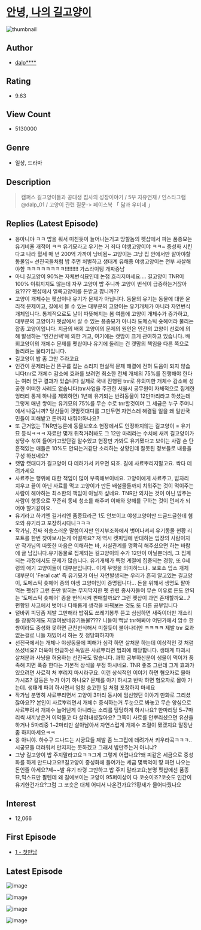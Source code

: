 # [안녕, 나의 길고양이](https://comic.naver.com/bestChallenge/list?titleId=702263)
![thumbnail](https://image-comic.pstatic.net/user_contents_data/challenge_comic/2019/12/27/313165/thumbnail_202x164b3955d92_321c_4dfe_b74c_43253b855083_00001903.JPEG)

## Author
- [dalp****](https://comic.naver.com/artistTitle?id=313165)

## Rating
- 9.63

## View Count
- 5130000

## Genre
- 일상, 드라마

## Description
> 캠퍼스 길고양이들과 공대생 집사의 성장이야기 / 5부 자유연재 / 인스타그램@dalp_01 / 고양이 관련 질문-> 페이스북 「 닲과 우미네 」

## Replies (Latest Episode)
- 응아니야 ㅋㅋ 밥을 줘서 미친듯이 늘어나는거고 망할놈의 펫샵에서 파는 품종묘는 유기비율 개적어 ㅋㅋ 유기묘라고 우기는 거 죄다 야생고양이야 ㅋㅋ~ 중성화 시킨다고 나라 혈세 매 년 200억 가까이 낭비됨~ 고양이는 그냥 집 안에서만 살아야할 동물임~ 선진국들처럼 밥 주면 처벌하고 생태계 유해종 야생고양이는 전부 사살해야함 ㅋㅋㅋㅋㅋㅋㅋㅋ!!!!!!!!! 가스라이팅 개짜증남
- 아니 길고양이 90%는 자체번식묘인데 논점 흐리지마세요.... 길고양이 TNR이 100% 이뤄지지도 않는데 자꾸 고양이 밥 주니까 고양이 번식이 급증하는거잖아요???? 펫샵에서 얼룩고양이를 돈받고 팝니까??
- 고양이 개체수는 펫샵이나 유기가 문제가 아닙니다. 동물의 유기는 동물에 대한 윤리적 문제이고, 길에서 볼 수 있는 대부분의 고양이는 유기개체가 아니라 자연번식개체입니다. 통계적으로도 날이 따뜻해지는 봄 여름에 고양이 개체수가 증가하고, 대부분의 고양이가 펫샵에서 살 수 있는 품종묘가 아니라 도메스틱 숏헤어라 불리는 잡종 고양이입니다. 지금의 배회 고양이의 문제의 원인은 인간의 고양이 선호에 의해 발생하는 '인간선택'에 의한 거고, 여기에는 캣맘이 크게 관여하고 있습니다. 배회고양이의 개체수 문제를 펫샵이나 유기에 돌리는 건 캣맘의 책임을 다른 쪽으로 돌리려는 물타기입니다.
- 길고양이 밥 좀 그만 주라고요
- 인간이 문제라는건 뜬구름 잡는 소리지 현실적 문제 해결에 전혀 도움이 되지 않습니다tnr로 개체수 감소에 효과를 보려면 최소한 전체 개체의 75%를 진행해야 한다는 여러 연구 결과가 있습니다 실제로 국내 진행된 tnr로 유의미한 개체수 감소에 성공한 어떠한 사례도 없습니다(tnr사업을 주관한 서울시 공무원이 자체적으로 집계한 엉터리 통계 하나를 제외하면) 1년에 유기되는 반려동물이 12만마리라고 하셨는데 그렇게 매년 쌓이는 유기묘의 75%를 무슨 수로 tnr할것이며 그 세금은 누구 주머니에서 나옵니까? 당신들이 캣맘캣대디를 그만두면 자연스레 해결될 일을 왜 일반국민들이 피해받고 돈까지 내줘야하나요?
- 또 근거없는 TNR만능론에 동물보호소 현장에서도 인정하지않는 길고양이 = 유기묘 등식ㅋㅋㅋ 자료만 몇개 뒤적거려봐도 그 12만 마리라는 수치에 새끼 길고양이가 상당수 섞여 들어가고있단걸 알수있고 현장만 가봐도 유기됐다고 보이는 사람 손 탄 흔적있는 애들은 10%도 안되는거같단 소리하는 상황인데 잘못된 정보들로 내용을 구성 하셨네요?
- 캣맘 캣대디가 길고양이 다 데려가서 키우면 되죠. 길에 사료뿌리지말고요. 싹다 데려가세요
- 사료주는 행위에 대한 책임이 많이 부족해보이네요. 고양이에게 사료주고, 밥자리 치우고 끝이 아닌 사료를 먹고 고양이가 만든 배설물들까지 치워주는 것이 먹이주는 사람이 해야하는 최소한의 책임이 아닐까 싶네요. TNR만 외치는 것이 아닌 밥주는 사람이 행동으로 꾸준히 동네 청소를 해주며 이해와 양해를 구하는 것이 먼저가 되어야 할거같아요.
- 유기라고 하기엔 길거리엔 품종묘라곤 1도 안보이고 야생고양이만 드글드글한데 혐오와 유기라고 포장하시다니ㅋㅋㅋ
- 작가님, 진짜 죄송스러운 말씀이지만 인지부조화에서 벗어나셔서 유기동물 현황 리포트를 한번 찾아보시는게 어떨까요? 저 역시 캣피딩에 반대하는 입장의 사람이지만 작가님의 따뜻한 마음은 이해하는 바, 사실관계를 명확히 해주셨으면 하는 바람에 글 남깁니다.유기동물로 집계되는 길고양이의 수가 12만이 아닐뿐더러, 그 집계되는 과정에서도 문제가 많습니다. 유기개체가 특정 계절에 집중되는 경향, 또 0세령의 애기 고양이들이 대부분입니다.. 이게 무엇을 의미하느냐.. 보호소 입소 개체 대부분이 'Feral cat' 즉 유기묘가 아닌 자연발생되는 우리가 흔히 알고있는 길고양이, 도메스틱 숏헤어 종의 야생 고양이임이 증명됩니다... 돈을 위해서 생명도 팔아먹는 펫샵? 그런 돈만 밝히는 무지막지한 펫 관련 종사자들이 무슨 이유로 돈도 안되는 '도메스틱 숏헤어' 종을 번식시켜 판매할까요? 그런 펫샵이 과연 존재할까요...? 편향된 사고에서 벗어나 다채롭게 생각을 바꿔보는 것도 또 다른 공부입니다
- 털바퀴 피딩좀 제발 그만해라 밥줘도 쓰레기봉투 뜯고 심심하면 새죽이더만 개소리를 장황하게도 지껄여놨네유기동물???? 니들이 백날 tnr해봐야 어딘가에서 암수 한쌍이라도 중성화 못하면 근친번식해서 미칠듯이 불어나더만 ㅋㅋㅋㅋ 제발 tnr 효과없는걸로 니들 재밌어서 하는 짓 정당화하지마
- 선진국에서는 개체나 야샹동물에 피해가 심각 하면 살처분 하는데 이상적인 것 처럼 쓰셨네요? 더욱이 언급하신 독일은 사료뿌리면 범죄에 해당합니다. 생태계 파괴시 살처분과 사냥을 허용하는 선진국도 많습니다. 과학 공부하신분이 생물이 먹이가 풍족해 지면 폭증 한다는 기본적 상식을 부정 하시네요. TNR 좋죠 그런데 그게 효과가 있으려면 사료적 쳐 뿌리지 마시라구요. 이런 상식적인 이야기 하면 혐오자로 몰아 가시죠? 갈등은 누가 야기 하나요? 문제를 야기 하시고 반박 하면 혐오자로 몰아 가는데. 생태계 파괴 하시면서 엄청 숭고한 일 처럼 포장하지 마세요
- 작가님 분명히 사료뿌리면서 고양이 3마리 동시에 임신했던 이야기 만화로 그리셨잖아요?? 본인이 사료뿌리면서 개체수 증식하는거 두눈으로 봐놓고 무슨 양심으로 사료뿌려서 개체수 늘어난게 아니라는 소리를 당당하게 하시나요? 한마리당 5~7마리씩 새끼낳은거 이악물고 다 살려내셨잖아요? 그쪽이 사료를 안뿌리셨으면 유산을 하거나 5마리중 1~2마리만 살아남아서 자연스럽게 개체수 조절이 됐겠지요 말장난좀 하지마세요ㅋㅋ
- 응 아니야. 하수구 드나드는 시궁묘들 제발 좀 느그집에 데려가서 키우라곸ㅋㅋㅋ.. 시궁묘들 더러워서 만지지는 못하겠고 그래서 밥만주는거 아니냐?
- 그냥 길고양이 밥 주지말라고요ㅋㅋ그게 그렇게 어렵나요?왜 피같은 세금으로 중성화를 하게 만드냐고요!!길고양이 중성화에 들어가는 세금 몇백억이 땅 파면 나오는 돈인줄 아세요?제~~발 유기 타령 그만하고 밥 주지 말라고요;분명 펫샵에선 품종묘,믹스묘만 팔텐데 왜 길에보이는 고양이 95퍼이상이 다 코숏이죠?코숏도 인간이 유기한건가요?그럼 그 코숏은 대체 어디서 나온건가요??황새가 물어다줬나요

## Interest
- 12,066

## First Episode
- [1 - 첫만남](https://comic.naver.com/bestChallenge/detail?titleId=702263&no=1)

## Latest Episode
![image](https://image-comic.pstatic.net/user_contents_data/challenge_comic/2022/11/03/313165/upload_7293358810333395300.jpeg)

![image](https://image-comic.pstatic.net/user_contents_data/challenge_comic/2022/11/03/313165/upload_3762250838826956336.jpeg)

![image](https://image-comic.pstatic.net/user_contents_data/challenge_comic/2022/11/03/313165/upload_3832903239056187701.jpeg)

![image](https://image-comic.pstatic.net/user_contents_data/challenge_comic/2022/11/03/313165/upload_7306357245434476901.jpeg)
